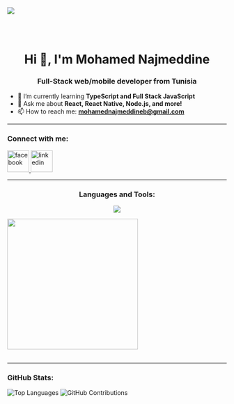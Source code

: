 <img src="https://github.com/Anmol-Baranwal/Cool-GIFs-For-GitHub/assets/74038190/d48893bd-0757-481c-8d7e-ba3e163feae7" />

<br><br>
<h1 align="center">Hi 👋, I'm Mohamed Najmeddine</h1>
<h3 align="center">Full-Stack web/mobile developer from Tunisia</h3>



- 🌱 I’m currently learning **TypeScript and Full Stack JavaScript**  
- 💬 Ask me about **React, React Native, Node.js, and more!**
- 📫 How to reach me: **mohamednajmeddineb@gmail.com**



---

<h3 align="left">Connect with me:</h3>
<p align="left">
  <a href="https://facebook.com/https://www.facebook.com/najm.eddine.3950178" target="_blank">
    <img src="https://cdn.jsdelivr.net/gh/devicons/devicon/icons/facebook/facebook-original.svg" alt="facebook" height="50" width="50" />
  </a>
  
  <a href="https://linkedin.com/in/mohamed-najmeddine-ben-slimane-766b99243" target="_blank">
    <img src="https://cdn.jsdelivr.net/gh/devicons/devicon/icons/linkedin/linkedin-original.svg" alt="linkedin" height="50" width="50" />
  </a>
</p>

---

<h3 align="center">Languages and Tools:</h3>
<p align="center">
  <img src="https://skillicons.dev/icons?i=js,ts,react,nextjs,redux,nodejs,mysql,mongodb,html,css,tailwind,github,vscode,figma,trello,canva" />
</p>


<img src="https://user-images.githubusercontent.com/74038190/235224431-e8c8c12e-6826-47f1-89fb-2ddad83b3abf.gif" width="300">
<br><br>


---

 <h3 align="left">GitHub Stats:</h3>
<div align="left">
  <img src="https://github-readme-stats.vercel.app/api/top-langs?username=Mednajmeddine&show_icons=true&locale=en&layout=compact&theme=radical" alt="Top Languages" />

  
  <img src="https://github-readme-stats.vercel.app/api?username=Mednajmeddine&show_icons=true&locale=en&theme=radical" alt="GitHub Contributions" />
</div>




